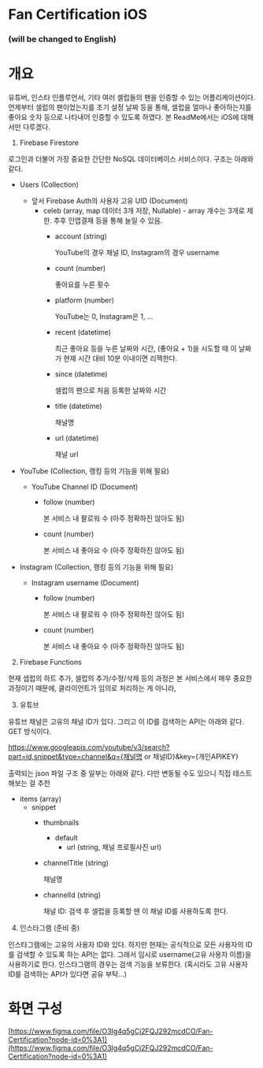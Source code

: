 # Fan Certification iOS
### (will be changed to English)
# 개요

유튜버, 인스타 인플루언서, 기타 여러 셀럽들의 팬을 인증할 수 있는 어플리케이션이다. 언제부터 셀럽의 팬이었는지를 초기 설정 날짜 등을 통해, 셀럽을 얼마나 좋아하는지를 좋아요 숫자 등으로 나타내어 인증할 수 있도록 하였다. 본 ReadMe에서는 iOS에 대해서만 다루겠다.

1. Firebase Firestore

로그인과 더불어 가장 중요한 간단한 NoSQL 데이터베이스 서비스이다. 구조는 아래와 같다.

- Users (Collection)
    - 앞서 Firebase Auth의 사용자 고유 UID (Document)
        - celeb (array, map 데이터 3개 저장, Nullable) - array 개수는 3개로 제한. 추후 인앱결재 등을 통해 늘일 수 있음.
            - account (string)
                
                YouTube의 경우 채널 ID, Instagram의 경우 username
                
            - count (number)
                
                좋아요를 누른 횟수
                
            - platform (number)
                
                YouTube는 0, Instagram은 1, ...
                
            - recent (datetime)
                
                최근 좋아요 등을 누른 날짜와 시간, (좋아요 + 1)을 시도할 때 이 날짜가 현재 시간 대비 10분 이내이면 리젝한다.
                
            - since (datetime)
                
                셀럽의 팬으로 처음 등록한 날짜와 시간
                
            - title (datetime)
                
                채널명
                
            - url (datetime)
                
                채널 url
                
- YouTube (Collection, 랭킹 등의 기능을 위해 필요)
    - YouTube Channel ID (Document)
        - follow (number)
            
            본 서비스 내 팔로워 수 (아주 정확하진 않아도 됨)
            
        - count (number)
            
            본 서비스 내 좋아요 수 (아주 정확하진 않아도 됨)
            
- Instagram (Collection, 랭킹 등의 기능을 위해 필요)
    - Instagram username (Document)
        - follow (number)
            
            본 서비스 내 팔로워 수 (아주 정확하진 않아도 됨)
            
        - count (number)
            
            본 서비스 내 좋아요 수 (아주 정확하진 않아도 됨)
            

2. Firebase Functions

현재 셉럽의 하트 추가, 셀럽의 추가/수정/삭제 등의 과정은 본 서비스에서 매우 중요한 과정이기 때문에, 클라이언트가 임의로 처리하는 게 아니라, 

3. 유튜브

유튜브 채널은 고유의 채널 ID가 있다. 그리고 이 ID를 검색하는 API는 아래와 같다. GET 방식이다.

https://www.googleapis.com/youtube/v3/search?part=id,snippet&type=channel&q={채널명 or 채널ID}&key={개인APIKEY}

출력되는 json 파일 구조 중 일부는 아래와 같다. 다만 변동될 수도 있으니 직접 테스트해보는 걸 추천

- items (array)
    - snippet
        - thumbnails
            - default
                - url (string, 채널 프로필사진 url)
        - channelTitle (string)
            
            채널명
            
        - channelId (string)
            
            채널 ID: 검색 후 셀럽을 등록할 땐 이 채널 ID를 사용하도록 한다.
            

4. 인스타그램 (준비 중)

인스타그램에는 고유의 사용자 ID와 있다. 하지만 현재는 공식적으로 모든 사용자의 ID를 검색할 수 있도록 하는 API는 없다. 그래서 임시로 username(고유 사용자 이름)을 사용하기로 한다. 인스타그램의 경우는 검색 기능을 보류한다. (혹시라도 고유 사용자 ID를 검색하는 API가 있다면 공유 부탁...)

# 화면 구성

[https://www.figma.com/file/O3Ig4q5gCj2FQJ292mcdCO/Fan-Certification?node-id=0%3A1](https://www.figma.com/file/O3Ig4q5gCj2FQJ292mcdCO/Fan-Certification?node-id=0%3A1)
